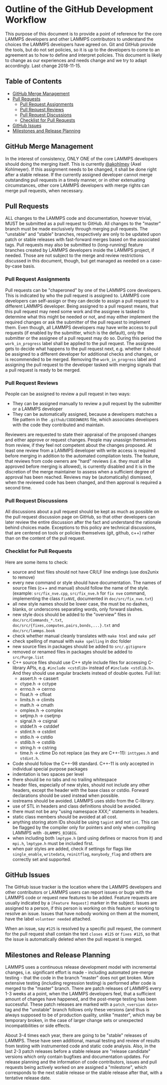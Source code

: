 # Outline of the GitHub Development Workflow

This purpose of this document is to provide a point of reference for the
core LAMMPS developers and other LAMMPS contributors to understand the
choices the LAMMPS developers have agreed on. Git and GitHub provide the
tools, but do not set policies, so it is up to the developers to come to
an agreement as to how to define and interpret policies. This document
is likely to change as our experiences and needs change and we try to
adapt accordingly. Last change 2018-11-15.

## Table of Contents

  * [GitHub Merge Management](#github-merge-management)
  * [Pull Requests](#pull-requests)
    * [Pull Request Assignments](#pull-request-assignments)
    * [Pull Request Reviews](#pull-request-reviews)
    * [Pull Request Discussions](#pull-request-discussions)
    * [Checklist for Pull Requests](#checklist-for-pull-requests)
  * [GitHub Issues](#github-issues)
  * [Milestones and Release Planning](#milestones-and-release-planning)

## GitHub Merge Management

In the interest of consistency, ONLY ONE of the core LAMMPS developers
should doing the merging itself.  This is currently
[@akohlmey](https://github.com/akohlmey) (Axel Kohlmeyer).
If this assignment needs to be changed, it shall be done right after a
stable release.  If the currently assigned developer cannot merge outstanding pull 
requests in a timely manner, or in other extenuating circumstances, 
other core LAMMPS developers with merge rights can merge pull requests,
when necessary. 

## Pull Requests

ALL changes to the LAMMPS code and documentation, however trivial, MUST
be submitted as a pull request to GitHub. All changes to the "master"
branch must be made exclusively through merging pull requests. The
"unstable" and "stable" branches, respectively are only to be updated
upon patch or stable releases with fast-forward merges based on the
associated tags. Pull requests may also be submitted to (long-running)
feature branches created by LAMMPS developers inside the LAMMPS project,
if needed. Those are not subject to the merge and review restrictions
discussed in this document, though, but get managed as needed on a
case-by-case basis.

### Pull Request Assignments

Pull requests can be "chaperoned" by one of the LAMMPS core developers.
This is indicated by who the pull request is assigned to. LAMMPS core
developers can self-assign or they can decide to assign a pull request
to a different LAMMPS developer. Being assigned to a pull request means,
that this pull request may need some work and the assignee is tasked to
determine what this might be needed or not, and may either implement the
required changes or ask the submitter of the pull request to implement
them.  Even though, all LAMMPS developers may have write access to pull
requests (if enabled by the submitter, which is the default), only the
submitter or the assignee of a pull request may do so.  During this
period the `work_in_progress` label shall be applied to the pull
request.  The assignee gets to decide what happens to the pull request
next, e.g. whether it should be assigned to a different developer for
additional checks and changes, or is recommended to be merged.  Removing
the `work_in_progress` label and assigning the pull request to the
developer tasked with merging signals that a pull request is ready to be
merged.

### Pull Request Reviews

People can be assigned to review a pull request in two ways:

  * They can be assigned manually to review a pull request
    by the submitter or a LAMMPS developer
  * They can be automatically assigned, because a developers matches
    a file pattern in the `.github/CODEOWNERS` file, which associates
    developers with the code they contributed and maintain.

Reviewers are requested to state their appraisal of the proposed changes
and either approve or request changes. People may unassign themselves
from review, if they feel not competent about the changes proposed. At
least one review from a LAMMPS developer with write access is required
before merging in addition to the automated compilation tests.  The
feature, that reviews from code owners are "hard" reviews (i.e. they
must all be approved before merging is allowed), is currently disabled
and it is in the discretion of the merge maintainer to assess when
a sufficient degree of approval has been reached.  Reviews may be
(automatically) dismissed, when the reviewed code has been changed,
and then approval is required a second time.

### Pull Request Discussions

All discussions about a pull request should be kept as much as possible
on the pull request discussion page on GitHub, so that other developers
can later review the entire discussion after the fact and understand the
rationale behind choices made.  Exceptions to this policy are technical
discussions, that are centered on tools or policies themselves
(git, github, c++) rather than on the content of the pull request.

### Checklist for Pull Requests

Here are some items to check:
  * source and text files should not have CR/LF line endings (use dos2unix to remove)
  * every new command or style should have documentation. The names of
  source files (c++ and manual) should follow the name of the style.
  (example: `src/fix_nve.cpp`, `src/fix_nve.h` for `fix nve` command,
  implementing the class `FixNVE`, documented in `doc/src/fix_nve.txt`)
  * all new style names should be lower case, the must be no dashes,
  blanks, or underscores separating words, only forward slashes.
  * new style docs should be added to the "overview" files in
  `doc/src/Commands_*.txt`, `doc/src/{fixes,computes,pairs,bonds,...}.txt`
  and `doc/src/lammps.book`
  * check whether manual cleanly translates with `make html` and `make pdf`
  * check spelling of manual with `make spelling` in doc folder
  * new source files in packages should be added to `src/.gitignore`
  * removed or renamed files in packages should be added to `src/Purge.list`
  * C++ source files should use C++ style include files for accessing
  C-library APIs, e.g. `#include <cstdlib>` instead of `#include <stdlib.h>`.
  And they should use angular brackets instead of double quotes. Full list:
    * assert.h -> cassert
    * ctype.h -> cctype
    * errno.h -> cerrno
    * float.h -> cfloat
    * limits.h -> climits
    * math.h -> cmath
    * omplex.h -> complex
    * setjmp.h -> csetjmp
    * signal.h -> csignal
    * stddef.h -> cstddef
    * stdint.h -> cstdint
    * stdio.h -> cstdio
    * stdlib.h -> cstdlib
    * string.h -> cstring
    * time.h -> ctime
  Do not replace (as they are C++-11): `inttypes.h` and `stdint.h`.
  * Code should follow the C++-98 standard. C++-11 is only accepted
  in individual special purpose packages
  * indentation is two spaces per level
  * there should be no tabs and no trailing whitespace
  * header files, especially of new styles, should not include any
  other headers, except the header with the base class or cstdio.
  Forward declarations should be used instead when possible.
  * iostreams should be avoided. LAMMPS uses stdio from the C-library.
  * use of STL in headers and class definitions should be avoided.
  * there must not be any "using namespace XXX;" statements in headers.
  * static class members should be avoided at all cost.
  * anything storing atom IDs should be using `tagint` and not `int`.
  This can be flagged by the compiler only for pointers and only when
  compiling LAMMPS with `-DLAMMPS_BIGBIG`.
  * when including both `lmptype.h` (and using defines or macros from it)
  and `mpi.h`, `lmptype.h` must be included first.
  * when pair styles are added, check if settings for flags like
  `single_enable`, `writedata`, `reinitflag`, `manybody_flag`
  and others are correctly set and supported.

## GitHub Issues

The GitHub issue tracker is the location where the LAMMPS developers
and other contributors or LAMMPS users can report issues or bugs with
the LAMMPS code or request new features to be added. Feature requests
are usually indicated by a `[Feature Request]` marker in the subject.
Issues are assigned to a person, if this person is working on this
feature or working to resolve an issue. Issues that have nobody working
on them at the moment, have the label `volunteer needed` attached.

When an issue, say `#125` is resolved by a specific pull request,
the comment for the pull request shall contain the text `closes #125`
or `fixes #125`, so that the issue is automatically deleted when
the pull request is merged.

## Milestones and Release Planning

LAMMPS uses a continuous release development model with incremental
changes, i.e. significant effort is made - including automated pre-merge
testing - that the code in the branch "master" does not get broken.
More extensive testing (including regression testing) is performed after
code is merged to the "master" branch. There are patch releases of
LAMMPS every 1-3 weeks at a point, when the LAMMPS developers feel, that
a sufficient amount of changes have happened, and the post-merge testing
has been successful. These patch releases are marked with a
`patch_<version date>` tag and the "unstable" branch follows only these
versions (and thus is always supposed to be of production quality,
unlike "master", which may be temporary broken, in the case of larger
change sets or unexpected incompatibilities or side effects.

About 3-4 times each year, there are going to be "stable" releases
of LAMMPS.  These have seen additional, manual testing and review of
results from testing with instrumented code and static code analysis.
Also, in the last 2-3 patch releases before a stable release are
"release candidate" versions which only contain bugfixes and
documentation updates.  For release planning and the information of
code contributors, issues and pull requests being actively worked on
are assigned a "milestone", which corresponds to the next stable
release or the stable release after that, with a tentative release
date.

